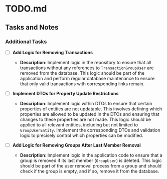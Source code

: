 # TODO.md

## Tasks and Notes

### Additional Tasks

- [ ] **Add Logic for Removing Transactions**
  - **Description**: Implement logic in the repository to ensure that all transactions without any references to `TransactionGroupUser` are removed from the database. This logic should be part of the application and perform regular database maintenance to ensure that only valid transactions with corresponding links remain.

- [ ] **Implement DTOs for Property Update Restrictions**
  - **Description**: Implement logic within DTOs to ensure that certain properties of entities are not updatable. This involves defining which properties are allowed to be updated in the DTOs and ensuring that changes to these properties are not made. This logic should be applied to all relevant entities, including but not limited to `GroupUserEntity`. Implement the corresponding DTOs and validation logic to precisely control which properties can be modified.

- [ ] **Add Logic for Removing Groups After Last Member Removal**
  - **Description**: Implement logic in the application code to ensure that a group is removed if its last member (`GroupUser`) is deleted. This logic should be part of the user removal process from a group and should check if the group is empty, and if so, remove it from the database.